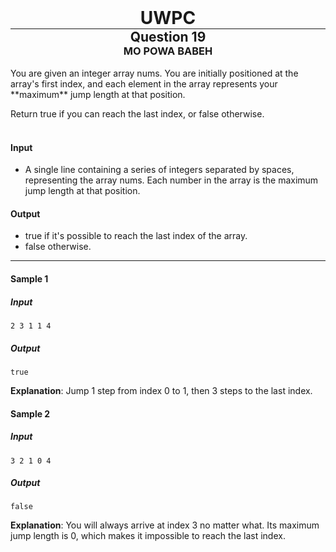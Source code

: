 <div align="center" >
    <h1 style="margin:0px"> UWPC </h1>
    <hr style="margin:0px">
    <h2 style="margin:0px"> Question 19 </h2>
    <h3 style="margin:0px"> MO POWA BABEH </h3>
</div>
<br>
You are given an integer array nums. You are initially positioned at the array's first index, and each element in the array represents your **maximum** jump length at that position.

Return true if you can reach the last index, or false otherwise.
<br><br>

#### Input
 - A single line containing a series of integers separated by spaces, representing the array nums. Each number in the array is the maximum jump length at that position.

#### Output
 - true if it's possible to reach the last index of the array.
 - false otherwise.

<hr>

#### Sample 1
##### Input
```
2 3 1 1 4
```
##### Output
```
true
```
**Explanation**: Jump 1 step from index 0 to 1, then 3 steps to the last index.


#### Sample 2
##### Input
```
3 2 1 0 4
```
##### Output
```
false
```
**Explanation**: You will always arrive at index 3 no matter what. Its maximum jump length is 0, which makes it impossible to reach the last index.
